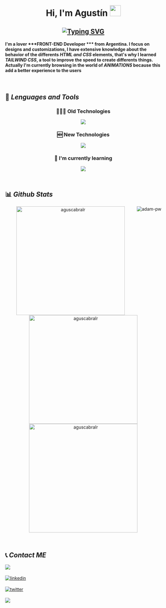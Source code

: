 <h1 align="center">Hi, I'm Agustín <img src="https://media.giphy.com/media/hvRJCLFzcasrR4ia7z/giphy.gif" width="35"></h1>

<!---->

<h2 align="center"><a href="https://git.io/typing-svg"><img src="https://readme-typing-svg.demolab.com?font=Chakra+Petch&weight=700&size=50&duration=4000&pause=1000&color=FFF&center=true&vCenter=true&width=800&height=100&lines=Full+Stack+Developer" alt="Typing SVG"/></a></h2>

<!---->


<!---->
#### I'm a lover ***FRONT-END Developer *** from Argentina. I focus on designs and customizations, I have extensive knowledge about the behavior of the differents ***HTML and CSS*** elements, that's why I learned ***TAILWIND CSS***, a tool to improve the speed to create differents things. Actually I'm currently browsing in the world of ***ANIMATIONS*** because this add a better experience to the users
</br>
<!---->


## 🧠 *Lenguages and Tools*

<h3 align="center">👨🏻‍💻 Old Technologies</h3>
<p align="center">
  <a href="https://skillicons.dev">
    <img src="https://skillicons.dev/icons?i=js,html,css,react,redux,nodejs,express,sequelize,postgres,github,postman,vscode,discord" />
  </a>
</p>

<h3 align="center">🆕 New Technologies</h3>
<p align="center">
  <a href="https://skillicons.dev">
    <img src="https://skillicons.dev/icons?i=nextjs,tailwind,git,md,materialui" />
  </a>
</p>

<h3 align="center">🌱 I'm currently learning</h3>
<p align="center">
  <a href="https://skillicons.dev">
    <img src="https://skillicons.dev/icons?i=ts,threejs,py" />
  </a>
</p>

<!---->
</br>
<!---->

## 📊 *Github Stats*
<div align="center">
  <img align="right" src="https://github.com/Adam-pw/Adam-pw/blob/main/animation_500_kxa883sd.gif" alt="adam-pw" />
  <p>
    <img src="https://github-readme-streak-stats.herokuapp.com/?user=aguscabralr&theme=algolia&hide_border=true"  alt="aguscabralr" width="350"/>
    <img src="https://github-readme-stats.vercel.app/api/top-langs/?username=aguscabralr&theme=algolia&show_icons=true&hide_border=false&layout=compact"  alt="aguscabralr" width="350"/>
    <img src="https://github-readme-stats.vercel.app/api?username=aguscabralr&theme=algolia&show_icons=true&hide_border=true&count_private=true"  alt="aguscabralr" width="350"/>
  </p>
</div>

<!---->
</br>
<!---->

## 📞 *Contact ME* 
<p align="left">
  <a href="mailto:acabralrobledo@gmail.com" target="_blank">
    <img src="https://img.shields.io/badge/gmail:  acabralrobledo@gmail.com-%23EA4335.svg?style=for-the-badge&logo=gmail&logoColor=white" t=mail style="margin-bottom: 5px;" />
  </a>
</p>
<p align="left">
  <a href="https://linkedin.com/in/aguscabralr" target="_blank">
    <img src="https://img.shields.io/badge/linkedin:  aguscabralr-%2300acee.svg?color=405DE6&style=for-the-badge&logo=linkedin&logoColor=white" alt=linkedin style="margin-bottom: 5px;"/>
  </a>
</p>
<p align="left">
 <a href="https://twitter.com/aguscabralr" target="_blank">
  <img src="https://img.shields.io/badge/twitter:  aguscabralr-%2300acee.svg?color=1DA1F2&style=for-the-badge&logo=twitter&logoColor=white" alt=twitter style="margin-bottom: 5px;"/>
  </a>
</p>
<p align="left">
  <a href="https://api.whatsapp.com/send?phone=543515142250" target="_blank">
    <img src="https://img.shields.io/badge/whatsapp:  3515142250-%23EA4335.svg?color&style=for-the-badge&logo=whatsapp&logoColor=white" t=mail style="margin-bottom: 5px;" />
  </a>
</p>


